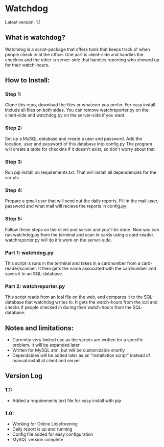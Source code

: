 Watchdog
========
Latest version: 1.1

## What is watchdog?

Watchdog is a script-package that offers tools that keeps track of when people check in at the office. One part is client-side and handles the checkins and the other is server-side that handles reporting who showed up for their watch-hours.

## How to Install:
### Step 1:
Clone this repo, download the files or whatever you prefer. For easy install include all files on both sides.
You can remove watchreporter.py on the client-side and watchdog.py on the server-side if you want.

### Step 2:
Set up a MySQL database and create a user and password. Add the location, user and password of this database into config.py
The program will create a table for checkins if it doesn't exist, so don't worry about that

### Step 3:
Run pip install on requirements.txt. That will install all dependencies for the scripts

### Step 4:
Prepare a gmail user that will send out the daily reports. Fill in the mail-user, password and what mail will recieve the reports in config.py

### Step 5:
Follow these steps on the client and server and you'll be done.
Now you can run watchdog.py from the terminal and scan in cards using a card-reader. watchreporter.py will do it's work on the server-side.

### Part 1: watchdog.py

This script is runs in the terminal and takes in a cardnumber from a card-reader/scanner. It then gets the name associated with the cardnumber and saves it to an SQL-database.

### Part 2: watchreporter.py

This script reads from an ical file on the web, and compares it to the SQL-database that watchdog writes to. It gets the watch-hours from the ical and checks if people checked in during their watch-hours from the SQL-database.

## Notes and limitations:
- Currently very limited use as the scripts are written for a specific problem. It will be expanded later
- Written for MySQL atm, but will be customizable shortly
- Dependables will be added later as an "installation script" instead of manual install at client and server

## Version Log
### 1.1:
- Added a requirements text file for easy install with pip

### 1.0:
- Working for Online Linjeforening
- Daily report is up and running
- Config file added for easy configuration
- MySQL version complete
